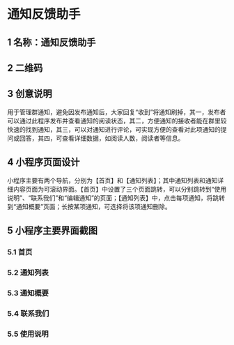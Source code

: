 # 通知反馈助手
## 1  名称：通知反馈助手
## 2  二维码
## 3  创意说明
用于管理群通知，避免因发布通知后，大家回复“收到”将通知刷掉，其一，发布者可以通过此程序发布并查看通知的阅读状态，其二，方便通知的接收者能在群里较快速的找到通知，其三，可以对通知进行评论，可实现方便的查看对此项通知的提问或回答，其四，可查看详细数据，如阅读人数，阅读者等信息。
## 4  小程序页面设计
小程序主要有两个导航，分别为【首页】和【通知列表】；其中通知列表和通知详细内容页面为可滚动界面。【首页】中设置了三个页面跳转，可以分别跳转到“使用说明”、“联系我们”和“编辑通知”的页面；【通知列表】中，点击每项通知，将跳转到“通知概要”页面；长按某项通知，可选择将该项通知删除。
## 5  小程序主要界面截图
### 5.1 首页
### 5.2 通知列表
### 5.3 通知概要
### 5.4 联系我们
### 5.5 使用说明
